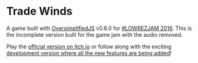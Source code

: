 # Trade Winds
A game built with [OversimplifiedJS](https://github.com/Alamantus/OversimplifiedJS) v0.8.0 for [#LOWREZJAM 2016](https://itch.io/jam/lowrezjam2016). This is the incomplete version built for the game jam with the audio removed.

Play the [official version on Itch.io](https://alamantus-gamedev.itch.io/trade-winds) or follow along with the exciting [development version where all the new features are being added](https://alamantusgamedev.github.io/Trade-Winds)!
